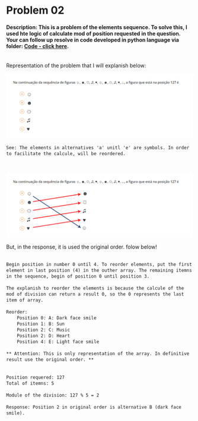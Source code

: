 # Problem 02

#### Description: This is a problem of the elements sequence. To solve this, I used hte logic of calculate mod of position requested in the question. Your can follow up resolve in code developed in python language via folder: [Code - click here](../Problem02/Code/main.py).

<br />
Representation of the problem that I will explanish below:

![Sequence 1](../Problem02/Pictures/sequence-01.png)

````
See: The elements in alternatives 'a' unitl 'e' are symbols. In order to facilitate the calcule, will be reordered.
````
<br>

![Sequence 2](../Problem02/Pictures/sequence-02.png)

But, in the response, it is used the original order. folow below!

````

Begin position in number 0 until 4. To reorder elements, put the first element in last position (4) in the outher array. The remaining itemns in the sequence, begin of position 0 until position 3.

The explanish to reorder the elements is because the calcule of the mod of division can return a result 0, so the 0 represents the last item of array.

Reorder:
    Position 0: A: Dark face smile
    Position 1: B: Sun
    Position 2: C: Music
    Position 2: D: Heart
    Position 4: E: Light face smile

** Attention: This is only representation of the array. In definitive result use the original order. **


Position requered: 127
Total of itemns: 5

Module of the division: 127 % 5 = 2

Response: Position 2 in original order is alternative B (dark face smile).

````